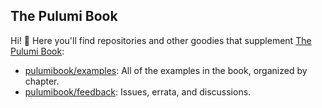## The Pulumi Book

Hi! :wave: Here you'll find repositories and other goodies that supplement [The Pulumi Book](https://thepulumibook.com):

* [pulumibook/examples](https://github.com/pulumibook/examples): All of the examples in the book, organized by chapter.
* [pulumibook/feedback](https://github.com/pulumibook/feedback): Issues, errata, and discussions.

<!--

**Here are some ideas to get you started:**

🙋‍♀️ A short introduction - what is your organization all about?
🌈 Contribution guidelines - how can the community get involved?
👩‍💻 Useful resources - where can the community find your docs? Is there anything else the community should know?
🍿 Fun facts - what does your team eat for breakfast?
🧙 Remember, you can do mighty things with the power of [Markdown](https://docs.github.com/github/writing-on-github/getting-started-with-writing-and-formatting-on-github/basic-writing-and-formatting-syntax)
-->

